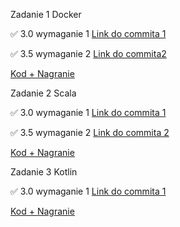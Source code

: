 Zadanie 1 Docker

✅ 3.0 wymaganie 1 [Link do commita 1](https://github.com/hubertp21/Docker-Basics/commit/46d1299da624ea47be461563eb5737ab234662c4)

✅ 3.5 wymaganie 2 [Link do commita2](https://github.com/hubertp21/Docker-Basics/commit/2eaa432b24042aa415d205f9b5a65f447a5f9f46)

[Kod + Nagranie](https://github.com/hubertp21/Docker-Basics)

Zadanie 2 Scala

✅ 3.0 wymaganie 1 [Link do commita 1](https://github.com/hubertp21/PlayScalaApp/commit/39ec7eb26d24a7d8e2b0161b41844234abd24990)

✅ 3.5 wymaganie 2 [Link do commita 2](https://github.com/hubertp21/PlayScalaApp/commit/6313bfeeca6f251cb6d0c6dcdb61b224cd5cf645)

[Kod + Nagranie](https://github.com/hubertp21/PlayScalaApp)

Zadanie 3 Kotlin

✅ 3.0 wymaganie 1 [Link do commita 1](https://github.com/hubertp21/DiscordWebhookApp/commit/03f6cd8bbfa45280ba768daa941d17936363c396#diff-21610973868a98feff98dd0460438a8a32cca1447bc8701537ec5048e0c5faeb)

[Kod + Nagranie](https://github.com/hubertp21/DiscordWebhookApp)
